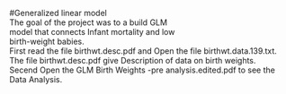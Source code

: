 #Generalized linear model  <br />
The goal of the project was to a build GLM <br />
model that connects Infant mortality and low <br />
birth-weight babies.<br />
First read the file birthwt.desc.pdf and Open the file birthwt.data.139.txt.<br />
The file birthwt.desc.pdf give Description of data on birth weights.<br />
Secend Open the GLM Birth Weights -pre analysis.edited.pdf to see the Data Analysis.<br />



